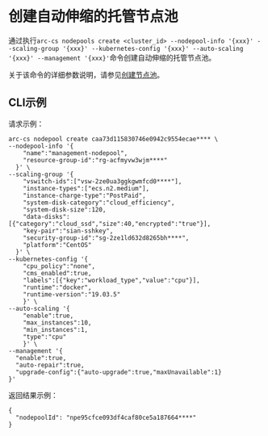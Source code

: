 # 创建自动伸缩的托管节点池

通过执行`arc-cs nodepools create <cluster_id> --nodepool-info '{xxx}' --scaling-group '{xxx}' --kubernetes-config '{xxx}' --auto-scaling '{xxx}' --management '{xxx}'`命令创建自动伸缩的托管节点池。

关于该命令的详细参数说明，请参见[创建节点池](/cn.zh-CN/API参考/节点池/创建节点池.md)。

## CLI示例

请求示例：

```
arc-cs nodepool create caa73d115830746e0942c9554ecae**** \
--nodepool-info '{
    "name":"management-nodepool",
    "resource-group-id":"rg-acfmyvw3wjm****"
  }' \
--scaling-group '{
    "vswitch-ids":["vsw-2ze0ua3ggkgwmfcd0****"],
    "instance-types":["ecs.n2.medium"],
    "instance-charge-type":"PostPaid",
    "system-disk-category":"cloud_efficiency",
    "system-disk-size":120,
    "data-disks":[{"category":"cloud_ssd","size":40,"encrypted":"true"}],
    "key-pair":"sian-sshkey",
    "security-group-id":"sg-2ze1ld632d8265bh****",
    "platform":"CentOS"
  }' \
--kubernetes-config '{
    "cpu_policy":"none",
    "cms_enabled":true,
    "labels":[{"key":"workload_type","value":"cpu"}],
    "runtime":"docker",
    "runtime-version":"19.03.5"
    }' \
--auto-scaling '{
    "enable":true,
    "max_instances":10,
    "min_instances":1,
    "type":"cpu"
    }' \
--management '{
  "enable":true,
  "auto-repair":true,
  "upgrade-config":{"auto-upgrade":true,"maxUnavailable":1}
}'
```

返回结果示例：

```
{
  "nodepoolId": "npe95cfce093df4caf80ce5a187664****"
}
```

